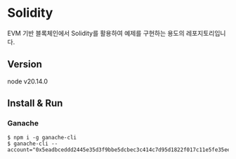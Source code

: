# Solidity

EVM 기반 블록체인에서 Solidity를 활용하여 예제를 구현하는 용도의 레포지토리입니다.

## Version
node v20.14.0

## Install & Run
### Ganache
```shell
$ npm i -g ganache-cli
$ ganache-cli --account="0x5eadbceddd2445e35d3f9bbe5dcbec3c414c7d95d1822f017c11e5fe35eefe37,10000000000000000000000000"
```